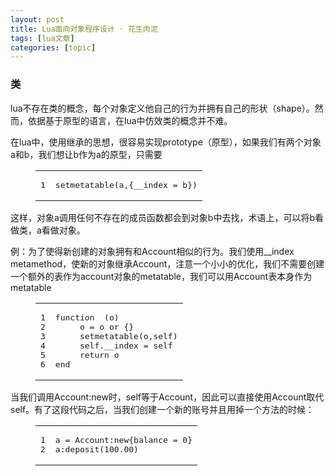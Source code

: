 ```yaml
---
layout: post
title: Lua面向对象程序设计 · 花生肉泥 
tags: [lua文章]
categories: [topic]
---
```

<h3 id="类"><a href="#类" class="headerlink" title="类"></a>类</h3><p>lua不存在类的概念，每个对象定义他自己的行为并拥有自己的形状（shape）。然而，依据基于原型的语言，在lua中仿效类的概念并不难。</p>
<p>在lua中，使用继承的思想，很容易实现prototype（原型），如果我们有两个对象a和b，我们想让b作为a的原型，只需要<br/></p><figure class="highlight lua"><table><tbody><tr><td class="gutter"><pre><span class="line">1</span><br/></pre></td><td class="code"><pre><span class="line"><span class="built_in">setmetatable</span>(a,{<span class="built_in">__index</span> = b})</span><br/></pre></td></tr></tbody></table></figure><p></p>
<p>这样，对象a调用任何不存在的成员函数都会到对象b中去找，术语上，可以将b看做类，a看做对象。</p>
<p>例：为了使得新创建的对象拥有和Account相似的行为。我们使用__index metamethod，使新的对象继承Account，注意一个小小的优化，我们不需要创建一个额外的表作为account对象的metatable，我们可以用Account表本身作为metatable</p>
<figure class="highlight lua"><table><tbody><tr><td class="gutter"><pre><span class="line">1</span><br/><span class="line">2</span><br/><span class="line">3</span><br/><span class="line">4</span><br/><span class="line">5</span><br/><span class="line">6</span><br/></pre></td><td class="code"><pre><span class="line"><span class="function"><span class="keyword">function</span>  <span class="params">(o)</span></span></span><br/><span class="line">     o = o <span class="keyword">or</span> {}     </span><br/><span class="line">     <span class="built_in">setmetatable</span>(o,self)</span><br/><span class="line">     self.<span class="built_in">__index</span> = self</span><br/><span class="line">     <span class="keyword">return</span> o</span><br/><span class="line"><span class="keyword">end</span></span><br/></pre></td></tr></tbody></table></figure>
<p>当我们调用Account:new时，self等于Account，因此可以直接使用Account取代self。有了这段代码之后，当我们创建一个新的账号并且用掉一个方法的时候：<br/></p><figure class="highlight lua"><table><tbody><tr><td class="gutter"><pre><span class="line">1</span><br/><span class="line">2</span><br/></pre></td><td class="code"><pre><span class="line">a = Account:new{balance = <span class="number">0</span>}</span><br/><span class="line">a:deposit(<span class="number">100.00</span>)</span><br/></pre></td></tr></tbody></table></figure><p></p>